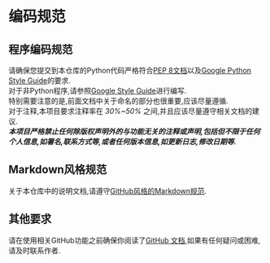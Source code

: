 # 编码规范

## 程序编码规范

请确保您提交到本仓库的Python代码严格符合[PEP 8文档](https://peps.python.org/pep-0008/)以及[Google Python Style Guide](https://google.github.io/styleguide/pyguide.html)的要求.  
对于非Python程序,请参照[Google Style Guide](https://google.github.io/styleguide/)进行编写.  
特别需要注意的是,前面文档中关于命名的部分也很重要,应该尽量遵循.  
对于注释,本项目要求注释率在 *30%~50%* 之间,并且应该尽量遵守相关文档的建议.  
***本项目严格禁止任何除版权声明外的与功能无关的注释或声明,包括但不限于任何个人信息,如署名,联系方式等,或者任何版本信息,如更新日志,修改日期等.***

## Markdown风格规范

关于本仓库中的说明文档,请遵守[GitHub风格的Markdown规范](https://github.github.com/gfm/).

## 其他要求

请在使用相关GitHub功能之前确保你阅读了[GitHub 文档](https://docs.github.com/zh),如果有任何疑问或困难,请及时联系作者.
